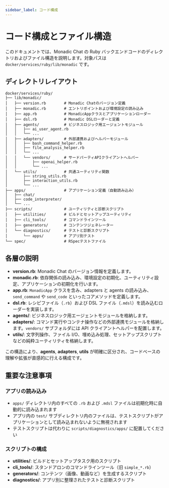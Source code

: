 ```yaml
---
sidebar_label: コード構成
---
```


# コード構成とファイル構造

このドキュメントでは、Monadic Chat の Ruby バックエンドコードのディレクトリおよびファイル構造を説明します。対象パスは `docker/services/ruby/lib/monadic` です。

## ディレクトリレイアウト

```text
docker/services/ruby/
├── lib/monadic/
│   ├── version.rb        # Monadic Chatのバージョン定義
│   ├── monadic.rb        # エントリポイントおよび環境設定の読み込み
│   ├── app.rb            # MonadicAppクラスとアプリケーションローダー
│   ├── dsl.rb            # Monadic DSLローダーと定義
│   ├── agents/           # ビジネスロジック用エージェントモジュール
│   │   ├── ai_user_agent.rb
│   │   └── ...
│   ├── adapters/         # 外部連携およびヘルパーモジュール
│   │   ├── bash_command_helper.rb
│   │   ├── file_analysis_helper.rb
│   │   └── ...
│   │   └── vendors/      # サードパーティAPIクライアントヘルパー
│   │       ├── openai_helper.rb
│   │       └── ...
│   └── utils/            # 共通ユーティリティ関数
│       ├── string_utils.rb
│       ├── interaction_utils.rb
│       └── ...
├── apps/                 # アプリケーション定義（自動読み込み）
│   ├── chat/
│   ├── code_interpreter/
│   └── ...
├── scripts/              # ユーティリティと診断スクリプト
│   ├── utilities/        # ビルドとセットアップユーティリティ
│   ├── cli_tools/        # コマンドラインツール
│   ├── generators/       # コンテンツジェネレーター
│   └── diagnostics/      # テストと診断スクリプト
│       └── apps/         # アプリ別テスト
└── spec/                 # RSpecテストファイル
```

## 各層の説明

- **version.rb**: Monadic Chat のバージョン情報を定義します。
- **monadic.rb**: 依存関係の読み込み、環境設定の初期化、ユーティリティ設定、アプリケーションの初期化を行います。
- **app.rb**: `MonadicApp` クラスを含み、adapters と agents の読み込み、`send_command` や `send_code` といったコアメソッドを定義します。
- **dsl.rb**: レシピファイル（`.rb`）および DSL ファイル（`.mdsl`）を読み込むローダーを実装します。
- **agents/**: ビジネスロジック用エージェントモジュールを格納します。
- **adapters/**: コマンド実行やコンテナ操作などの外部連携モジュールを格納します。`vendors/` サブフォルダには API クライアントヘルパーを配置します。
- **utils/**: 文字列操作、ファイル I/O、埋め込み処理、セットアップスクリプトなどの純粋ユーティリティを格納します。

この構造により、**agents**, **adapters**, **utils** が明確に区分され、コードベースの理解や拡張が直感的に行える構成です。

## 重要な注意事項

### アプリの読み込み
- `apps/` ディレクトリ内のすべての `.rb` および `.mdsl` ファイルは初期化時に自動的に読み込まれます
- アプリ内の `test/` サブディレクトリ内のファイルは、テストスクリプトがアプリケーションとして読み込まれないように無視されます
- テストスクリプトは代わりに `scripts/diagnostics/apps/` に配置してください

### スクリプトの構成
- **utilities/**: ビルドとセットアップタスク用のスクリプト
- **cli_tools/**: スタンドアロンのコマンドラインツール（旧 `simple_*.rb`）
- **generators/**: コンテンツ（画像、動画など）を生成するスクリプト
- **diagnostics/**: アプリ別に整理されたテストと診断スクリプト